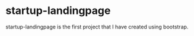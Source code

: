 # startup-landingpage
startup-landingpage is the first project that I have created using bootstrap. 
